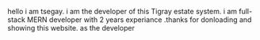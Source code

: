 hello i am tsegay. i am the developer of this Tigray estate system. i am full-stack MERN developer with 2 years experiance .thanks for donloading and showing this website.
 as the developer 
